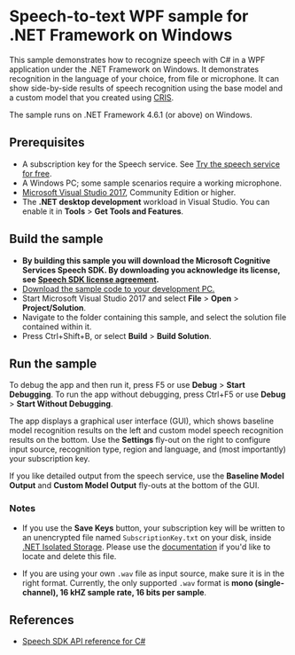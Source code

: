 # Speech-to-text WPF sample for .NET Framework on Windows

This sample demonstrates how to recognize speech with C# in a WPF application under the .NET Framework on Windows.
It demonstrates recognition in the language of your choice, from file or microphone.
It can show side-by-side results of speech recognition using the base model and a custom model that you created using [CRIS](https://cris.ai).

The sample runs on .NET Framework 4.6.1 (or above) on Windows.

## Prerequisites

* A subscription key for the Speech service. See [Try the speech service for free](https://docs.microsoft.com/azure/cognitive-services/speech-service/get-started).
* A Windows PC; some sample scenarios require a working microphone.
* [Microsoft Visual Studio 2017](https://www.visualstudio.com/), Community Edition or higher.
* The **.NET desktop development** workload in Visual Studio.
  You can enable it in **Tools** \> **Get Tools and Features**.

## Build the sample

* **By building this sample you will download the Microsoft Cognitive Services Speech SDK. By downloading you acknowledge its license, see [Speech SDK license agreement](https://aka.ms/csspeech/license).**
* [Download the sample code to your development PC.](../../README.md#get-the-samples)
* Start Microsoft Visual Studio 2017 and select **File** \> **Open** \> **Project/Solution**.
* Navigate to the folder containing this sample, and select the solution file contained within it.
* Press Ctrl+Shift+B, or select **Build** \> **Build Solution**.

## Run the sample

To debug the app and then run it, press F5 or use **Debug** \> **Start Debugging**. To run the app without debugging, press Ctrl+F5 or use **Debug** \> **Start Without Debugging**.

The app displays a graphical user interface (GUI), which shows baseline model recognition results on the left and custom model speech recognition results on the bottom.
Use the **Settings** fly-out on the right to configure input source, recognition type, region and language, and (most importantly) your subscription key.

If you like detailed output from the speech service, use the **Baseline Model Output** and **Custom Model Output** fly-outs at the bottom of the GUI.

### Notes

* If you use the **Save Keys** button, your subscription key will be written to an unencrypted file named `SubscriptionKey.txt` on your disk, inside [.NET Isolated Storage](https://docs.microsoft.com/dotnet/standard/io/isolated-storage).
  Please use the [documentation](https://docs.microsoft.com/dotnet/standard/io/isolated-storage) if you'd like to locate and delete this file.

* If you are using your own `.wav` file as input source, make sure it is in the right format.
  Currently, the only supported `.wav` format is **mono (single-channel), 16 kHZ sample rate, 16 bits per sample**.

## References

* [Speech SDK API reference for C#](https://aka.ms/csspeech/csharpref)
